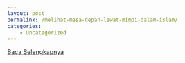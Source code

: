 ```yaml
---
layout: post
permalink: /melihat-masa-depan-lewat-mimpi-dalam-islam/
categories:
    - Uncategorized
---
```


[Baca Selengkapnya](/10)